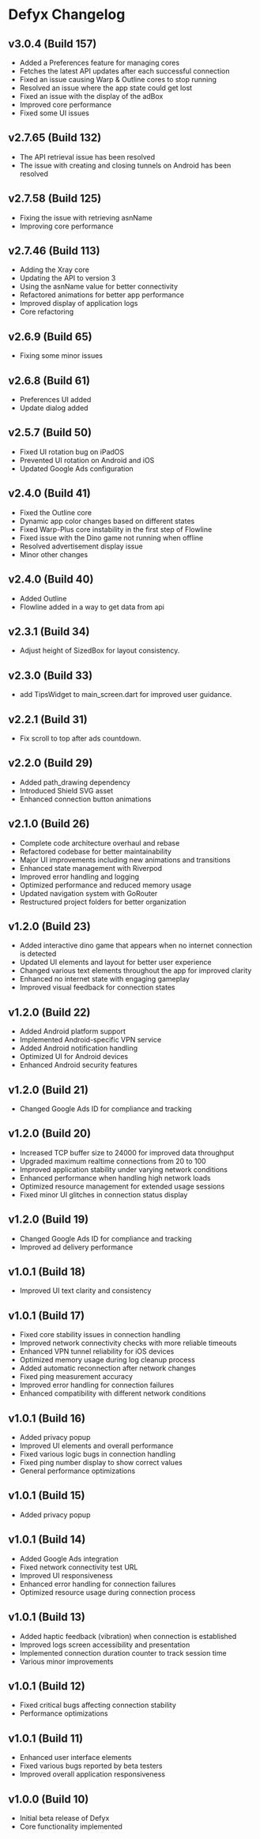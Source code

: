 # Defyx Changelog

## v3.0.4 (Build 157)

- Added a Preferences feature for managing cores
- Fetches the latest API updates after each successful connection
- Fixed an issue causing Warp & Outline cores to stop running
- Resolved an issue where the app state could get lost
- Fixed an issue with the display of the adBox
- Improved core performance
- Fixed some UI issues

## v2.7.65 (Build 132)

- The API retrieval issue has been resolved
- The issue with creating and closing tunnels on Android has been resolved

## v2.7.58 (Build 125)

- Fixing the issue with retrieving asnName
- Improving core performance

## v2.7.46 (Build 113)

- Adding the Xray core
- Updating the API to version 3
- Using the asnName value for better connectivity
- Refactored animations for better app performance
- Improved display of application logs
- Core refactoring

## v2.6.9 (Build 65)

- Fixing some minor issues

## v2.6.8 (Build 61)

- Preferences UI added
- Update dialog added

## v2.5.7 (Build 50)

- Fixed UI rotation bug on iPadOS
- Prevented UI rotation on Android and iOS
- Updated Google Ads configuration

## v2.4.0 (Build 41)

- Fixed the Outline core
- Dynamic app color changes based on different states
- Fixed Warp-Plus core instability in the first step of Flowline
- Fixed issue with the Dino game not running when offline
- Resolved advertisement display issue
- Minor other changes

## v2.4.0 (Build 40)

- Added Outline
- Flowline added in a way to get data from api

## v2.3.1 (Build 34)

- Adjust height of SizedBox for layout consistency.

## v2.3.0 (Build 33)

- add TipsWidget to main_screen.dart for improved user guidance.

## v2.2.1 (Build 31)

- Fix scroll to top after ads countdown.

## v2.2.0 (Build 29)

- Added path_drawing dependency
- Introduced Shield SVG asset
- Enhanced connection button animations

## v2.1.0 (Build 26)

- Complete code architecture overhaul and rebase
- Refactored codebase for better maintainability
- Major UI improvements including new animations and transitions
- Enhanced state management with Riverpod
- Improved error handling and logging
- Optimized performance and reduced memory usage
- Updated navigation system with GoRouter
- Restructured project folders for better organization

## v1.2.0 (Build 23)

- Added interactive dino game that appears when no internet connection is detected
- Updated UI elements and layout for better user experience
- Changed various text elements throughout the app for improved clarity
- Enhanced no internet state with engaging gameplay
- Improved visual feedback for connection states

## v1.2.0 (Build 22)

- Added Android platform support
- Implemented Android-specific VPN service
- Added Android notification handling
- Optimized UI for Android devices
- Enhanced Android security features

## v1.2.0 (Build 21)

- Changed Google Ads ID for compliance and tracking

## v1.2.0 (Build 20)

- Increased TCP buffer size to 24000 for improved data throughput
- Upgraded maximum realtime connections from 20 to 100
- Improved application stability under varying network conditions
- Enhanced performance when handling high network loads
- Optimized resource management for extended usage sessions
- Fixed minor UI glitches in connection status display

## v1.2.0 (Build 19)

- Changed Google Ads ID for compliance and tracking
- Improved ad delivery performance

## v1.0.1 (Build 18)

- Improved UI text clarity and consistency

## v1.0.1 (Build 17)

- Fixed core stability issues in connection handling
- Improved network connectivity checks with more reliable timeouts
- Enhanced VPN tunnel reliability for iOS devices
- Optimized memory usage during log cleanup process
- Added automatic reconnection after network changes
- Fixed ping measurement accuracy
- Improved error handling for connection failures
- Enhanced compatibility with different network conditions

## v1.0.1 (Build 16)

- Added privacy popup
- Improved UI elements and overall performance
- Fixed various logic bugs in connection handling
- Fixed ping number display to show correct values
- General performance optimizations

## v1.0.1 (Build 15)

- Added privacy popup

## v1.0.1 (Build 14)

- Added Google Ads integration
- Fixed network connectivity test URL
- Improved UI responsiveness
- Enhanced error handling for connection failures
- Optimized resource usage during connection process

## v1.0.1 (Build 13)

- Added haptic feedback (vibration) when connection is established
- Improved logs screen accessibility and presentation
- Implemented connection duration counter to track session time
- Various minor improvements

## v1.0.1 (Build 12)

- Fixed critical bugs affecting connection stability
- Performance optimizations

## v1.0.1 (Build 11)

- Enhanced user interface elements
- Fixed various bugs reported by beta testers
- Improved overall application responsiveness

## v1.0.0 (Build 10)

- Initial beta release of Defyx
- Core functionality implemented
